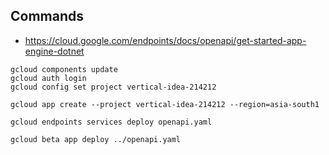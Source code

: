 ## Commands

- https://cloud.google.com/endpoints/docs/openapi/get-started-app-engine-dotnet

```
gcloud components update
gcloud auth login
gcloud config set project vertical-idea-214212

gcloud app create --project vertical-idea-214212 --region=asia-south1

gcloud endpoints services deploy openapi.yaml

```

```
gcloud beta app deploy ../openapi.yaml
```